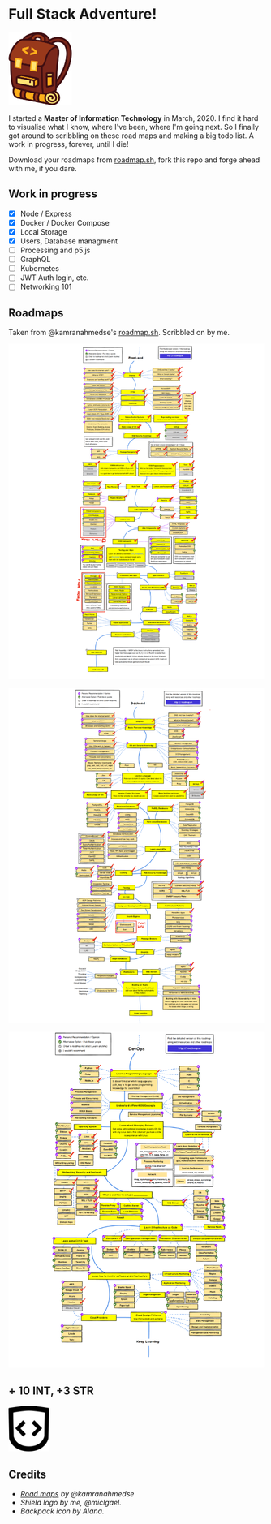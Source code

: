 # Full Stack Adventure!

<div class="center">
  <img src="assets/FED-backpack.png" 
  width="125" height="144.05" alt="A shield with open and closing code braces as the crest">
</div>

I started a **Master of Information Technology** in March, 2020. I find it hard to visualise what I know, where I've been, where I'm going next. So I finally got around to scribbling on these road maps and making a big todo list. A work in progress, forever, until I die!

Download your roadmaps from [roadmap.sh](https://roadmap.sh), fork this repo and forge ahead with me, if you dare.

## Work in progress

- [x] Node / Express
- [x] Docker / Docker Compose
- [x] Local Storage
- [x] Users, Database managment
- [ ] Processing and p5.js
- [ ] GraphQL
- [ ] Kubernetes
- [ ] JWT Auth login, etc.
- [ ] Networking 101

## Roadmaps

Taken from @kamranahmedse's [roadmap.sh](https://roadmap.sh). Scribbled on by me.

![Frontend](assets/roadmaps-frontend.png)

![Backend](assets/roadmaps-backend.png)

![DevOps](assets/roadmaps-devops.png)

## + 10 INT, +3 STR

<img src="assets/FED-logo.png" width="80" height="90.21" alt="A shield with open and closing code braces as the crest">

## Credits

- _[Road maps](https://roadmap.sh) by @kamranahmedse_
- _Shield logo by me, @miclgael._
- _Backpack icon by Alana._
